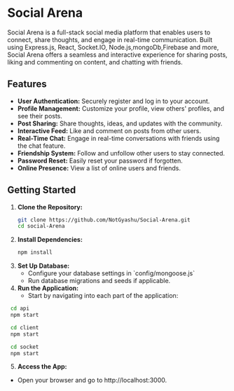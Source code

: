 # Social Arena

Social Arena is a full-stack social media platform that enables users to connect, share thoughts, and engage in real-time communication. Built using Express.js, React, Socket.IO, Node.js,mongoDb,Firebase and more, Social Arena offers a seamless and interactive experience for sharing posts, liking and commenting on content, and chatting with friends.

## Features

- **User Authentication:** Securely register and log in to your account.
- **Profile Management:** Customize your profile, view others' profiles, and see their posts.
- **Post Sharing:** Share thoughts, ideas, and updates with the community.
- **Interactive Feed:** Like and comment on posts from other users.
- **Real-Time Chat:** Engage in real-time conversations with friends using the chat feature.
- **Friendship System:** Follow and unfollow other users to stay connected.
- **Password Reset:** Easily reset your password if forgotten.
- **Online Presence:** View a list of online users and friends.

## Getting Started

1. **Clone the Repository:**
   ```bash
   git clone https://github.com/NotGyashu/Social-Arena.git
   cd social-Arena
2. **Install Dependencies:**
   ```bash
   npm install
3. **Set Up Database:**
   <ul>
     <li>Configure your database settings in `config/mongoose.js`</li>
     <li>Run database migrations and seeds if applicable.</li>
   </ul>
4. **Run the Application:**
   <ul>
     <li>
        Start by navigating into each part of the application: <Br>
     </li>
   </ul>
  ```bash
   cd api
   npm start
  ```
  ```bash
   cd client
   npm start
  ```
  ```bash
   cd socket
   npm start
  ```
5. **Access the App:**
 <ul><li>
    Open your browser and go to http://localhost:3000.
 </li></ul>
  

   


